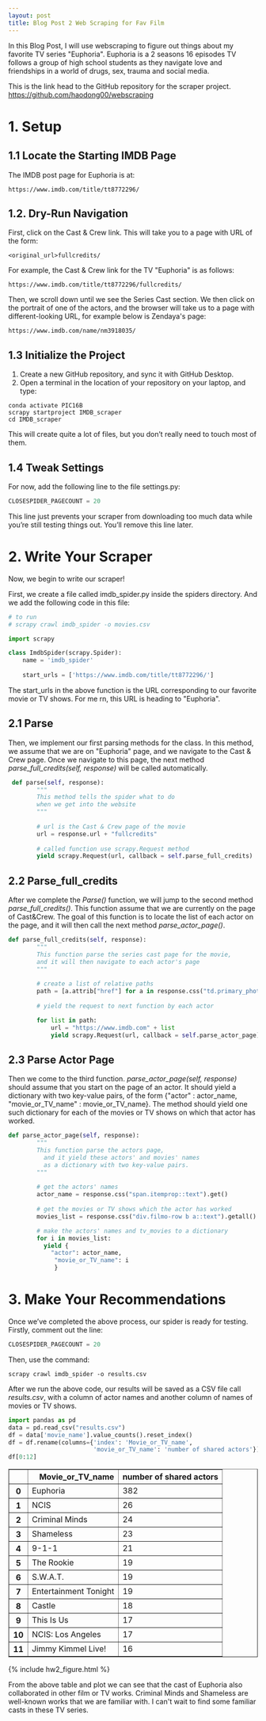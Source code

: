 ```yaml
---
layout: post
title: Blog Post 2 Web Scraping for Fav Film 
---
```

In this Blog Post, I will use webscraping to figure out things about my favorite TV series "Euphoria". Euphoria is a 2 seasons 16 episodes TV follows a group of high school students as they navigate love and friendships in a world of drugs, sex, trauma and social media. 

This is the link head to the GitHub repository for the scraper project.
https://github.com/haodong00/webscraping

<h1>1. Setup </h1>

<h2>1.1 Locate the Starting IMDB Page</h2>

The IMDB post page for Euphoria is at:

```
https://www.imdb.com/title/tt8772296/
```
<h2>1.2. Dry-Run Navigation</h2>
First, click on the Cast & Crew link. This will take you to a page with URL of the form:

```
<original_url>fullcredits/
```
For example, the Cast & Crew link for the TV "Euphoria" is as follows:

```
https://www.imdb.com/title/tt8772296/fullcredits/
```

Then, we scroll down until we see the Series Cast section. We then click on the portrait of one of the actors, and the browser will take us to a page with different-looking URL, for example below is Zendaya's page:

```
https://www.imdb.com/name/nm3918035/
```

<h2>1.3 Initialize the Project</h2>

1. Create a new GitHub repository, and sync it with GitHub Desktop.
2. Open a terminal in the location of your repository on your laptop, and type:

```
conda activate PIC16B
scrapy startproject IMDB_scraper
cd IMDB_scraper
```

This will create quite a lot of files, but you don’t really need to touch most of them.

<h2>1.4 Tweak Settings</h2>

For now, add the following line to the file settings.py:

```python
CLOSESPIDER_PAGECOUNT = 20
```

This line just prevents your scraper from downloading too much data while you’re still testing things out. You’ll remove this line later.

<h1>2. Write Your Scraper</h1>

Now, we begin to write our scraper!

First, we create a file called imdb_spider.py inside the spiders directory. And we add the following code in this file:

```python
# to run 
# scrapy crawl imdb_spider -o movies.csv

import scrapy

class ImdbSpider(scrapy.Spider):
    name = 'imdb_spider'
    
    start_urls = ['https://www.imdb.com/title/tt8772296/']
```

The start_urls in the above function is the URL corresponding to our favorite movie or TV shows. For me rn, this URL is heading to "Euphoria".

<h2>2.1 Parse</h2>

Then, we implement our first parsing methods for the class. In this method, we assume that we are on "Euphoria" page, and we navigate to the Cast & Crew page. Once we navigate to this page, the next method *parse_full_credits(self, response)* will be called automatically.

```python
 def parse(self, response):
        """
        This method tells the spider what to do 
        when we get into the website
        """
  
        # url is the Cast & Crew page of the movie
        url = response.url + "fullcredits"
  
        # called function use scrapy.Request method 
        yield scrapy.Request(url, callback = self.parse_full_credits)
```

<h2>2.2 Parse_full_credits</h2>

After we complete the *Parse()* function, we will jump to the second method
*parse_full_credits()*. This function assume that we are currently on the page of Cast&Crew. The goal of this function is to locate the list of each actor on the page, and it will then call the next method *parse_actor_page()*.

```python
def parse_full_credits(self, response):
        """
        This function parse the series cast page for the movie,
        and it will then navigate to each actor's page
        """
  
        # create a list of relative paths
        path = [a.attrib["href"] for a in response.css("td.primary_photo a")]
  
        # yield the request to next function by each actor

        for list in path:
            url = "https://www.imdb.com" + list
            yield scrapy.Request(url, callback = self.parse_actor_page)
```

<h2>2.3 Parse Actor Page </h2>

Then we come to the third function. *parse_actor_page(self, response)* should assume that you start on the page of an actor. It should yield a dictionary with two key-value pairs, of the form {"actor" : actor_name, "movie_or_TV_name" : movie_or_TV_name}. The method should yield one such dictionary for each of the movies or TV shows on which that actor has worked. 

```python
def parse_actor_page(self, response):
        """
        This function parse the actors page,
          and it yield these actors' and movies' names
          as a dictionary with two key-value pairs.
        """
  
        # get the actors' names
        actor_name = response.css("span.itemprop::text").get()
  
        # get the movies or TV shows which the actor has worked
        movies_list = response.css("div.filmo-row b a::text").getall()

        # make the actors' names and tv_movies to a dictionary
        for i in movies_list:
          yield {
            "actor": actor_name,
             "movie_or_TV_name": i
             }
```


<h1>3. Make Your Recommendations</h1>

Once we’ve completed the above process, our spider is ready for testing. Firstly, comment out the line:

```python
CLOSESPIDER_PAGECOUNT = 20
```

Then, use the command:
```
scrapy crawl imdb_spider -o results.csv
```
After we run the above code, our results will be saved as a CSV file call *results.csv*, with a column of actor names and another column of names of movies or TV shows.

```python
import pandas as pd
data = pd.read_csv("results.csv")
df = data['movie_name'].value_counts().reset_index()
df = df.rename(columns={'index': 'Movie_or_TV_name', 
                        'movie_or_TV_name': 'number of shared actors'})
df[0:12]
```

<div>
<style scoped>
    .dataframe tbody tr th:only-of-type {
        vertical-align: middle;
    }

    .dataframe tbody tr th {
        vertical-align: top;
    }

    .dataframe thead th {
        text-align: right;
    }
</style>
<table border="1" class="dataframe">
  <thead>
    <tr style="text-align: right;">
      <th></th>
      <th>Movie_or_TV_name</th>
      <th>number of shared actors</th>
    </tr>
  </thead>
  <tbody>
    <tr>
      <th>0</th>
      <td>Euphoria</td>
      <td>382</td>
    </tr>
    <tr>
      <th>1</th>
      <td>NCIS</td>
      <td>26</td>
    </tr>
    <tr>
      <th>2</th>
      <td>Criminal Minds</td>
      <td>24</td>
    </tr>
    <tr>
      <th>3</th>
      <td>Shameless</td>
      <td>23</td>
    </tr>
    <tr>
      <th>4</th>
      <td>9-1-1</td>
      <td>21</td>
    </tr>
    <tr>
      <th>5</th>
      <td>The Rookie</td>
      <td>19</td>
    </tr>
    <tr>
      <th>6</th>
      <td>S.W.A.T.</td>
      <td>19</td>
    </tr>
    <tr>
      <th>7</th>
      <td>Entertainment Tonight</td>
      <td>19</td>
    </tr>
    <tr>
      <th>8</th>
      <td>Castle</td>
      <td>18</td>
    </tr>
    <tr>
      <th>9</th>
      <td>This Is Us</td>
      <td>17</td>
    </tr>
    <tr>
      <th>10</th>
      <td>NCIS: Los Angeles</td>
      <td>17</td>
    </tr>
    <tr>
      <th>11</th>
      <td>Jimmy Kimmel Live!</td>
      <td>16</td>
    </tr>
  </tbody>
</table>
</div>



{% include hw2_figure.html %}


From the above table and plot we can see that the cast of Euphoria also collaborated in other film or TV works. Criminal Minds and Shameless are well-known works that we are familiar with. I can't wait to find some familiar casts in these TV series.